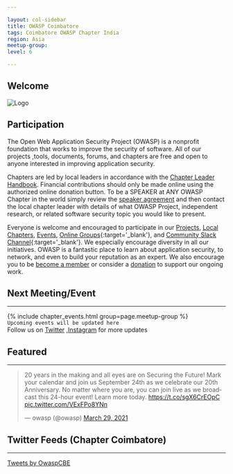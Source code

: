 ```yaml
---

layout: col-sidebar
title: OWASP Coimbatore
tags: Coimbatore OWASP Chapter India
region: Asia
meetup-group:
level: 6

---
```


## Welcome
![Logo](https://owasp.org/www-chapter-coimbatore/assets/images/logo/logo_dark_final.png)

## Participation
The Open Web Application Security Project (OWASP) is a nonprofit foundation that works to improve the security of software. All of our projects ,tools, documents, forums, and chapters are free and open to anyone interested in improving application security. 

Chapters are led by local leaders in accordance with the [Chapter Leader Handbook](/www-policy/rules-of-procedure/chapter-handbook). Financial contributions should only be made online using the authorized online donation button. To be a SPEAKER at ANY OWASP Chapter in the world simply review the [speaker agreement](/www-policy/speaker-agreement) and then contact the local chapter leader with details of what OWASP Project, independent research, or related software security topic you would like to present.

Everyone is welcome and encouraged to participate in our [Projects](/projects), [Local Chapters](/chapters), [Events](/events), [Online Groups](https://groups.google.com/a/owasp.com/){:target='_blank'}, and [Community Slack Channel](https://owasp.slack.com/){:target='_blank'}. We especially encourage diversity in all our initiatives. OWASP is a fantastic place to learn about application security, to network, and even to build your reputation as an expert. We also encourage you to be [become a member](/membership) or consider a [donation](/donate) to support our ongoing work.

## Next Meeting/Event
---------------------
{% include chapter_events.html group=page.meetup-group %} \
```Upcoming events will be updated here```\
Follow us on [Twitter](https://www.twiter.com/owasp_coimbatore) ,[Instagram](https://www.instagram.com/owasp_coimbatore) for more updates

## Featured
---------------------
<blockquote class="twitter-tweet"><p lang="en" dir="ltr">20 years in the making and all eyes are on Securing the Future! Mark your calendar and join us September 24th as we celebrate our 20th Anniversary. No matter where you are, you can join live as we broadcast this 24-hour event! Learn more today. <a href="https://t.co/sgX6CrEOpC">https://t.co/sgX6CrEOpC</a> <a href="https://t.co/VExFPo8YNn">pic.twitter.com/VExFPo8YNn</a></p>&mdash; owasp (@owasp) <a href="https://twitter.com/owasp/status/1376515766732881922?ref_src=twsrc%5Etfw">March 29, 2021</a></blockquote> <script async src="https://platform.twitter.com/widgets.js" charset="utf-8"></script>

## Twitter Feeds (Chapter Coimbatore)
---------------------
<a class="twitter-timeline" href="https://twitter.com/OwaspCBE?ref_src=twsrc%5Etfw">Tweets by OwaspCBE</a> <script async src="https://platform.twitter.com/widgets.js" charset="utf-8"></script>





